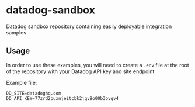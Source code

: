 # datadog-sandbox
Datadog sandbox repository containing easily deployable integration samples

## Usage

In order to use these examples, you will need to create a `.env` file at the root of the 
repository with your Datadog API key and site endpoint

Example file:
```
DD_SITE=datadoghq.com
DD_API_KEY=77zrd2buxnjeitcbk2jgv8o00b3ovqv4
```
